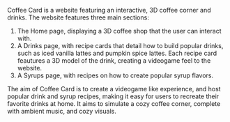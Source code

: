 Coffee Card is a website featuring an interactive, 3D coffee corner and drinks. The website features three main sections:

1. The Home page, displaying a 3D coffee shop that the user can interact with.
2. A Drinks page, with recipe cards that detail how to build popular drinks, such as iced vanilla lattes and pumpkin spice lattes. Each recipe card feautures a 3D model of the drink, creating a  videogame feel to the website.
3. A Syrups page, with recipes on how to create popular syrup flavors.

The aim of Coffee Card is to create a videogame like experience, and host popular drink and syrup recipes, making it easy for users to recreate their favorite drinks at home. It aims to simulate a cozy coffee corner, complete with ambient music, and cozy visuals.

